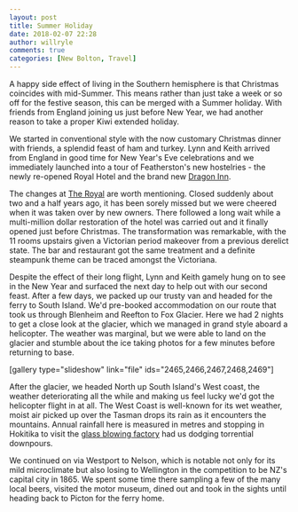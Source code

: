 ```yaml
---
layout: post
title: Summer Holiday
date: 2018-02-07 22:28
author: willryle
comments: true
categories: [New Bolton, Travel]
---
```

A happy side effect of living in the Southern hemisphere is that Christmas coincides with mid-Summer. This means rather than just take a week or so off for the festive season, this can be merged with a Summer holiday. With friends from England joining us just before New Year, we had another reason to take a proper Kiwi extended holiday.

<!--more-->We started in conventional style with the now customary Christmas dinner with friends, a splendid feast of ham and turkey. Lynn and Keith arrived from England in good time for New Year's Eve celebrations and we immediately launched into a tour of Featherston's new hostelries - the newly re-opened Royal Hotel and the brand new <a href="https://www.facebook.com/dragoninnfeatherston/" target="_blank" rel="noopener">Dragon Inn</a>.

The changes at <a href="http://www.theroyalhotel.co.nz/" target="_blank" rel="noopener">The Royal</a> are worth mentioning. Closed suddenly about two and a half years ago, it has been sorely missed but we were cheered when it was taken over by new owners. There followed a long wait while a multi-million dollar restoration of the hotel was carried out and it finally opened just before Christmas. The transformation was remarkable, with the 11 rooms upstairs given a Victorian period makeover from a previous derelict state. The bar and restaurant got the same treatment and a definite steampunk theme can be traced amongst the Victoriana.

Despite the effect of their long flight, Lynn and Keith gamely hung on to see in the New Year and surfaced the next day to help out with our second feast. After a few days, we packed up our trusty van and headed for the ferry to South Island. We'd pre-booked accommodation on our route that took us through Blenheim and Reefton to Fox Glacier. Here we had 2 nights to get a close look at the glacier, which we managed in grand style aboard a helicopter. The weather was marginal, but we were able to land on the glacier and stumble about the ice taking photos for a few minutes before returning to base.

[gallery type="slideshow" link="file" ids="2465,2466,2467,2468,2469"]

After the glacier, we headed North up South Island's West coast, the weather deteriorating all the while and making us feel lucky we'd got the helicopter flight in at all. The West Coast is well-known for its wet weather, moist air picked up over the Tasman drops its rain as it encounters the mountains. Annual rainfall here is measured in metres and stopping in Hokitika to visit the <a href="https://www.hokitikaglass.co.nz" target="_blank" rel="noopener">glass blowing factory</a> had us dodging torrential downpours.

We continued on via Westport to Nelson, which is notable not only for its mild microclimate but also losing to Wellington in the competition to be NZ's capital city in 1865. We spent some time there sampling a few of the many local beers, visited the motor museum, dined out and took in the sights until heading back to Picton for the ferry home.
